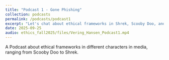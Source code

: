 ```yaml
---
title: "Podcast 1 - Gone Phishing"
collection: podcasts
permalink: /podcasts/podcast1
excerpt: "Let's chat about ethical frameworks in Shrek, Scooby Doo, and Despicable Me."
date: 2025-09-25
audio: ethics_fall2025/files/Vering_Hansen_Podcast1.mp4
---
```

A Podcast about ethical frameworks in different characters in media, ranging from Scooby Doo to Shrek. 
